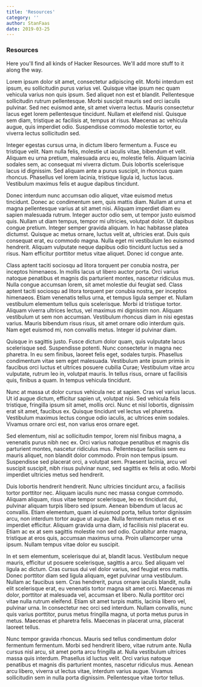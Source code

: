 ```yaml
---
title: 'Resources'
category: ''
author: StanFaas
date: 2019-03-25
---
```


### Resources

Here you'll find all kinds of Hacker Resources. We'll add more stuff to it along the way.

Lorem ipsum dolor sit amet, consectetur adipiscing elit. Morbi interdum est ipsum, eu sollicitudin purus varius vel. Quisque vitae ipsum nec quam vehicula varius non quis ipsum. Sed aliquet non est et blandit. Pellentesque sollicitudin rutrum pellentesque. Morbi suscipit mauris sed orci iaculis pulvinar. Sed nec euismod ante, sit amet viverra lectus. Mauris consectetur lacus eget lorem pellentesque tincidunt. Nullam et eleifend nisl. Quisque sem diam, tristique ac facilisis at, tempus at risus. Maecenas ac vehicula augue, quis imperdiet odio. Suspendisse commodo molestie tortor, eu viverra lectus sollicitudin sed.

Integer egestas cursus urna, in dictum libero fermentum a. Fusce eu tristique velit. Nam nulla felis, molestie ut iaculis vitae, bibendum et velit. Aliquam eu urna pretium, malesuada arcu eu, molestie felis. Aliquam lacinia sodales sem, ac consequat mi viverra dictum. Duis lobortis scelerisque lacus id dignissim. Sed aliquam ante a purus suscipit, in rhoncus quam rhoncus. Phasellus vel lorem lacinia, tristique ligula id, luctus lacus. Vestibulum maximus felis et augue dapibus tincidunt.

Donec interdum nunc accumsan odio aliquet, vitae euismod metus tincidunt. Donec ac condimentum sem, quis mattis diam. Nullam at urna et magna pellentesque varius at sit amet nisi. Aliquam imperdiet diam eu sapien malesuada rutrum. Integer auctor odio sem, ut tempor justo euismod quis. Nullam ut diam tempus, tempor mi ultricies, volutpat dolor. Ut dapibus congue pretium. Integer semper gravida aliquam. In hac habitasse platea dictumst. Quisque ac metus ornare, luctus velit at, ultricies erat. Duis quis consequat erat, eu commodo magna. Nulla eget mi vestibulum leo euismod hendrerit. Aliquam vulputate neque dapibus odio tincidunt luctus sed a risus. Nam efficitur porttitor metus vitae aliquet. Donec id congue ante.

Class aptent taciti sociosqu ad litora torquent per conubia nostra, per inceptos himenaeos. In mollis lacus ut libero auctor porta. Orci varius natoque penatibus et magnis dis parturient montes, nascetur ridiculus mus. Nulla congue accumsan lorem, sit amet molestie dui feugiat sed. Class aptent taciti sociosqu ad litora torquent per conubia nostra, per inceptos himenaeos. Etiam venenatis tellus urna, et tempus ligula semper et. Nullam vestibulum elementum tellus quis scelerisque. Morbi id tristique tortor. Aliquam viverra ultrices lectus, vel maximus mi dignissim non. Aliquam vestibulum ut sem non accumsan. Vestibulum rhoncus diam in nisi egestas varius. Mauris bibendum risus risus, sit amet ornare odio interdum quis. Nam eget euismod mi, non convallis metus. Integer id pulvinar diam.

Quisque in sagittis justo. Fusce dictum dolor quam, quis vulputate lacus scelerisque sed. Suspendisse potenti. Nunc consectetur in magna nec pharetra. In eu sem finibus, laoreet felis eget, sodales turpis. Phasellus condimentum vitae sem eget malesuada. Vestibulum ante ipsum primis in faucibus orci luctus et ultrices posuere cubilia Curae; Vestibulum vitae arcu vulputate, rutrum leo in, volutpat mauris. In tellus risus, ornare ut facilisis quis, finibus a quam. In tempus vehicula tincidunt.

Nunc at massa ut dolor cursus vehicula nec at sapien. Cras vel varius lacus. Ut id augue dictum, efficitur sapien ut, volutpat nisi. Sed vehicula felis tristique, fringilla ipsum sit amet, mollis orci. Nunc et nisl lobortis, dignissim erat sit amet, faucibus ex. Quisque tincidunt vel lectus vel pharetra. Vestibulum maximus lectus congue odio iaculis, ac ultrices enim sodales. Vivamus ornare orci est, non varius eros ornare eget.

Sed elementum, nisl ac sollicitudin tempor, lorem nisl finibus magna, a venenatis purus nibh nec ex. Orci varius natoque penatibus et magnis dis parturient montes, nascetur ridiculus mus. Pellentesque facilisis sem eu mauris aliquet, non blandit dolor commodo. Proin non tempus ipsum. Suspendisse sed placerat orci, a volutpat sem. Praesent lacinia, arcu vel suscipit suscipit, nibh risus pulvinar nunc, sed sagittis ex felis at odio. Morbi imperdiet ultricies metus sed hendrerit.

Duis lobortis hendrerit hendrerit. Nunc ultricies tincidunt arcu, a facilisis tortor porttitor nec. Aliquam iaculis nunc nec massa congue commodo. Aliquam aliquam, risus vitae tempor scelerisque, leo ex tincidunt dui, pulvinar aliquam turpis libero sed ipsum. Aenean bibendum ut lacus ac convallis. Etiam elementum, quam id euismod porta, tellus tortor dignissim arcu, non interdum tortor augue ut augue. Nulla fermentum metus et ex imperdiet efficitur. Aliquam gravida urna diam, id facilisis nisl placerat eu. Etiam ac ex at sem sagittis molestie non sed odio. Curabitur ante magna, tristique at eros quis, accumsan maximus urna. Proin ullamcorper urna ipsum. Nullam tempus vitae dolor eu suscipit.

In et sem elementum, scelerisque dui at, blandit lacus. Vestibulum neque mauris, efficitur ut posuere scelerisque, sagittis a arcu. Sed aliquam vel ligula ac dictum. Cras cursus dui vel dolor varius, sed feugiat eros mattis. Donec porttitor diam sed ligula aliquam, eget pulvinar urna vestibulum. Nullam ac faucibus sem. Cras hendrerit, purus ornare iaculis blandit, nulla elit scelerisque erat, eu venenatis tortor magna sit amet orci. Maecenas mi dolor, porttitor at malesuada vel, accumsan et libero. Nulla porttitor orci vitae nulla rutrum eleifend. Etiam sit amet turpis mattis, lacinia libero vel, pulvinar urna. In consectetur nec orci sed interdum. Nullam convallis, nunc quis varius porttitor, purus metus fringilla magna, ut porta metus purus in metus. Maecenas et pharetra felis. Maecenas in placerat urna, placerat laoreet tellus.

Nunc tempor gravida rhoncus. Mauris sed tellus condimentum dolor fermentum fermentum. Morbi sed hendrerit libero, vitae rutrum ante. Nulla cursus nisl arcu, sit amet porta arcu fringilla at. Nulla vestibulum ultrices massa quis interdum. Phasellus id luctus velit. Orci varius natoque penatibus et magnis dis parturient montes, nascetur ridiculus mus. Aenean arcu libero, viverra ut lectus vitae, interdum varius augue. Vivamus sollicitudin sem in nulla porta dignissim. Pellentesque vitae tortor tellus.
